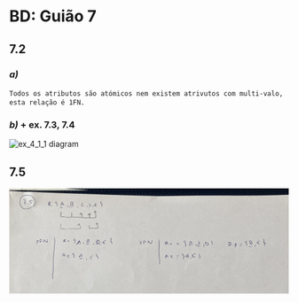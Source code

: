 # BD: Guião 7


## ​7.2 
 
### *a)*

```
Todos os atributos são atómicos nem existem atrivutos com multi-valo, esta relação é 1FN.
```

### *b)* + ex. 7.3, 7.4

![ex_4_1_1 diagram](ex.png "AnImage")


## ​7.5

![ex_4_1_1 diagram](ex5.png "AnImage")
